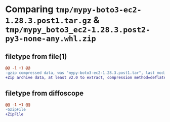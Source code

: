 # Comparing `tmp/mypy-boto3-ec2-1.28.3.post1.tar.gz` & `tmp/mypy_boto3_ec2-1.28.3.post2-py3-none-any.whl.zip`

## filetype from file(1)

```diff
@@ -1 +1 @@
-gzip compressed data, was "mypy-boto3-ec2-1.28.3.post1.tar", last modified: Fri Jul 14 16:17:59 2023, max compression
+Zip archive data, at least v2.0 to extract, compression method=deflate
```

## filetype from diffoscope

```diff
@@ -1 +1 @@
-GzipFile
+ZipFile
```

